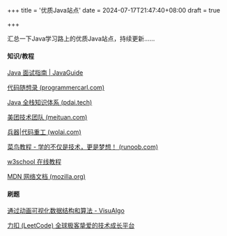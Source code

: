 +++
title = '优质Java站点'
date = 2024-07-17T21:47:40+08:00
draft = true

+++

汇总一下Java学习路上的优质Java站点，持续更新……

#### 知识/教程

[Java 面试指南 | JavaGuide](https://javaguide.cn/)

[代码随想录 (programmercarl.com)](https://www.programmercarl.com/)

[Java 全栈知识体系 (pdai.tech)](https://pdai.tech/)

[美团技术团队 (meituan.com)](https://tech.meituan.com/)

[兵器|代码重工 (wolai.com)](https://www.wolai.com/nnRjHcUSv2mrRbFKZUpBMS)

[菜鸟教程 - 学的不仅是技术，更是梦想！ (runoob.com)](https://www.runoob.com/)

[w3school 在线教程](https://www.w3school.com.cn/)

[MDN 网络文档 (mozilla.org)](https://developer.mozilla.org/zh-CN/)

#### 刷题

[通过动画可视化数据结构和算法 - VisuAlgo](https://visualgo.net/zh)

[力扣 (LeetCode) 全球极客挚爱的技术成长平台](https://leetcode.cn/)

